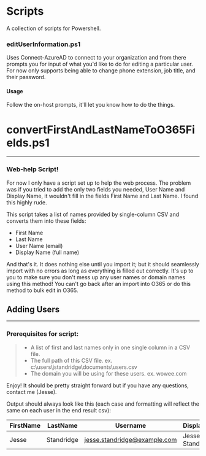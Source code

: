 # Scripts
A collection of scripts for Powershell.

### editUserInformation.ps1

Uses Connect-AzureAD to connect to your organization and from there prompts you for input of what you'd like to do for editing a particular user. For now only supports being able to change phone extension, job title, and their password.

#### Usage

Follow the on-host prompts, it'll let you know how to do the things.

# convertFirstAndLastNameToO365Fields.ps1
---

### **Web-help Script!**
For now I only have a script set up to help the web process. The problem was if you tried to add the only two fields you needed, User Name and Display Name, it wouldn't fill in the fields First Name and Last Name. I found this highly rude. 

This script takes a list of names provided by single-column CSV and converts them into these fields:

* First Name
* Last Name
* User Name (email)
* Display Name (full name)

And that's it. It does nothing else until you import it; but it should seamlessly import with no errors as long as everything is filled out correctly. It's up to you to make sure you don't mess up any user names or domain names using this method! You can't go back after an import into O365 or do this method to bulk edit in O365.
## Adding Users
---
### Prerequisites for script:
>* A list of first and last names only in one single column in a CSV file. 
>* The full path of this CSV file. ex. c:\users\jstandridge\documents\users.csv
>* The domain you will be using for these users. ex. wowee.com

Enjoy! It should be pretty straight forward but if you have any questions, contact me (Jesse).

Output should always look like this (each case and formatting will reflect the same on each user in the end result csv):

| FirstName | LastName | Username | DisplayName |
|---|---|---|---|
|Jesse | Standridge | jesse.standridge@example.com | Jesse Standridge |


